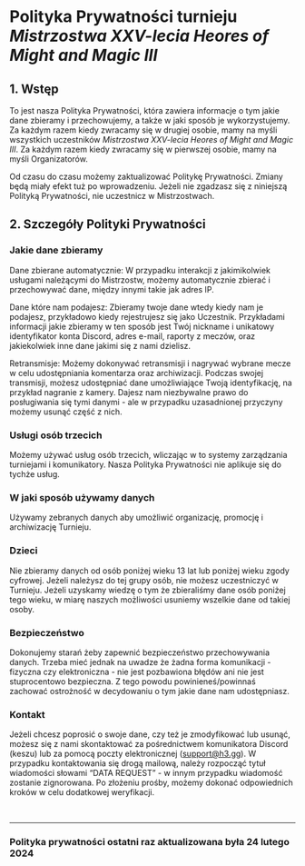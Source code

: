 # Polityka Prywatności turnieju *Mistrzostwa XXV-lecia Heores of Might and Magic III*

## 1. Wstęp

To jest nasza Polityka Prywatności, która zawiera informacje o tym jakie dane zbieramy i przechowujemy, a także w jaki sposób je wykorzystujemy. Za każdym razem kiedy zwracamy się w drugiej osobie, mamy na myśli wszystkich uczestników *Mistrzostwa XXV-lecia Heores of Might and Magic III*. Za każdym razem kiedy zwracamy się w pierwszej osobie, mamy na myśli Organizatorów.

Od czasu do czasu możemy zaktualizować Politykę Prywatności. Zmiany będą miały efekt tuż po wprowadzeniu. Jeżeli nie zgadzasz się z niniejszą Polityką Prywatności, nie uczestnicz w Mistrzostwach.

## 2. Szczegóły Polityki Prywatności

### Jakie dane zbieramy

Dane zbierane automatycznie: W przypadku interakcji z jakimikolwiek usługami należącymi do Mistrzostw, możemy automatycznie zbierać i przechowywać dane, między innymi takie jak adres IP.

Dane które nam podajesz: Zbieramy twoje dane wtedy kiedy nam je podajesz, przykładowo kiedy rejestrujesz się jako Uczestnik. Przykładami informacji jakie zbieramy w ten sposób jest Twój nickname i unikatowy identyfikator konta Discord, adres e-mail, raporty z meczów, oraz jakiekolwiek inne dane jakimi się z nami dzielisz.

Retransmisje: Możemy dokonywać retransmisji i nagrywać wybrane mecze w celu udostępniania komentarza oraz archiwizacji. Podczas swojej transmisji, możesz udostępniać dane umożliwiające Twoją identyfikację, na przykład nagranie z kamery. Dajesz nam niezbywalne prawo do posługiwania się tymi danymi - ale w przypadku uzasadnionej przyczyny możemy usunąć część z nich.

### Usługi osób trzecich

Możemy używać usług osób trzecich, wliczając w to systemy zarządzania turniejami i komunikatory. Nasza Polityka Prywatności nie aplikuje się do tychże usług.

### W jaki sposób używamy danych

Używamy zebranych danych aby umożliwić organizację, promocję i archiwizację Turnieju.

### Dzieci

Nie zbieramy danych od osób poniżej wieku 13 lat lub poniżej wieku zgody cyfrowej. Jeżeli należysz do tej grupy osób, nie możesz uczestniczyć w Turnieju. Jeżeli uzyskamy wiedzę o tym że zbieraliśmy dane osób poniżej tego wieku, w miarę naszych możliwości usuniemy wszelkie dane od takiej osoby.

### Bezpieczeństwo

Dokonujemy starań żeby zapewnić bezpieczeństwo przechowywania danych. Trzeba mieć jednak na uwadze że żadna forma komunikacji - fizyczna czy elektroniczna - nie jest pozbawiona błędów ani nie jest stuprocentowo bezpieczna. Z tego powodu powinieneś/powinnaś zachować ostrożność w decydowaniu o tym jakie dane nam udostępniasz.

### Kontakt

Jeżeli chcesz poprosić o swoje dane, czy też je zmodyfikować lub usunąć, możesz się z nami skontaktować za pośrednictwem komunikatora Discord (keszu) lub za pomocą poczty elektronicznej (support@h3.gg). W przypadku kontaktowania się drogą mailową, należy rozpocząć tytuł wiadomości słowami “DATA REQUEST” - w innym przypadku wiadomość zostanie zignorowana. Po złożeniu prośby, możemy dokonać odpowiednich kroków w celu dodatkowej weryfikacji.

<br/>
<hr>

### Polityka prywatności ostatni raz aktualizowana była 24 lutego 2024
